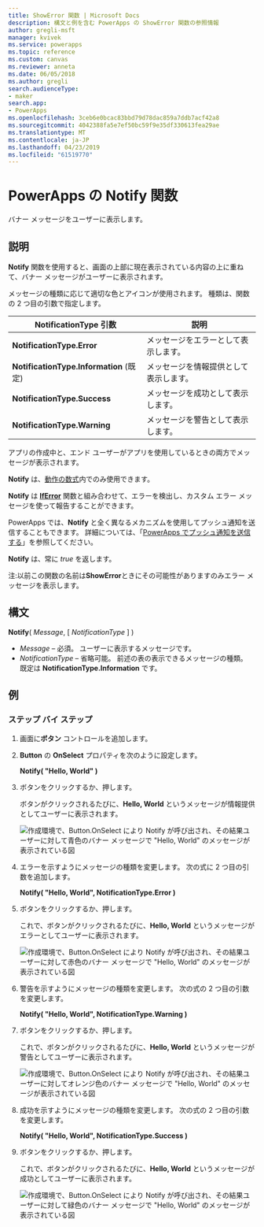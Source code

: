 ```yaml
---
title: ShowError 関数 | Microsoft Docs
description: 構文と例を含む PowerApps の ShowError 関数の参照情報
author: gregli-msft
manager: kvivek
ms.service: powerapps
ms.topic: reference
ms.custom: canvas
ms.reviewer: anneta
ms.date: 06/05/2018
ms.author: gregli
search.audienceType:
- maker
search.app:
- PowerApps
ms.openlocfilehash: 3ceb6e0bcac83bbd79d78dac859a7ddb7acf42a8
ms.sourcegitcommit: 4042388fa5e7ef50bc59f9e35df330613fea29ae
ms.translationtype: MT
ms.contentlocale: ja-JP
ms.lasthandoff: 04/23/2019
ms.locfileid: "61519770"
---
```

# <a name="notify-function-in-powerapps"></a>PowerApps の Notify 関数
バナー メッセージをユーザーに表示します。

## <a name="description"></a>説明
**Notify** 関数を使用すると、画面の上部に現在表示されている内容の上に重ねて、バナー メッセージがユーザーに表示されます。  

メッセージの種類に応じて適切な色とアイコンが使用されます。   種類は、関数の 2 つ目の引数で指定します。

| NotificationType 引数 | 説明 |
| --- | --- |
| **NotificationType.Error** | メッセージをエラーとして表示します。 |
| **NotificationType.Information** (既定) | メッセージを情報提供として表示します。  |
| **NotificationType.Success** | メッセージを成功として表示します。 |
| **NotificationType.Warning** | メッセージを警告として表示します。 |

アプリの作成中と、エンド ユーザーがアプリを使用しているときの両方でメッセージが表示されます。

**Notify** は、[動作の数式](../working-with-formulas-in-depth.md)内でのみ使用できます。

**Notify** は [**IfError**](function-iferror.md) 関数と組み合わせて、エラーを検出し、カスタム エラー メッセージを使って報告することができます。

PowerApps では、**Notify** と全く異なるメカニズムを使用してプッシュ通知を送信することもできます。  詳細については、「[PowerApps でプッシュ通知を送信する](../add-notifications.md)」を参照してください。

**Notify** は、常に *true* を返します。

注:以前この関数の名前は**ShowError**ときにその可能性がありますのみエラー メッセージを表示します。

## <a name="syntax"></a>構文
**Notify**( *Message*, [ *NotificationType* ] )

* *Message* – 必須。  ユーザーに表示するメッセージです。
* *NotificationType* – 省略可能。  前述の表の表示できるメッセージの種類。  既定は **NotificationType.Information** です。  

## <a name="examples"></a>例

### <a name="step-by-step"></a>ステップ バイ ステップ

1. 画面に**ボタン** コントロールを追加します。

2. **Button** の **OnSelect** プロパティを次のように設定します。

    **Notify( "Hello, World" )**

3. ボタンをクリックするか、押します。  

    ボタンがクリックされるたびに、**Hello, World** というメッセージが情報提供としてユーザーに表示されます。

    ![作成環境で、Button.OnSelect により Notify が呼び出され、その結果ユーザーに対して青色のバナー メッセージで "Hello, World" のメッセージが表示されている図](media/function-showerror/hello-world.png)

4. エラーを示すようにメッセージの種類を変更します。  次の式に 2 つ目の引数を追加します。

    **Notify( "Hello, World", NotificationType.Error )**

5. ボタンをクリックするか、押します。

    これで、ボタンがクリックされるたびに、**Hello, World** というメッセージがエラーとしてユーザーに表示されます。

    ![作成環境で、Button.OnSelect により Notify が呼び出され、その結果ユーザーに対して赤色のバナー メッセージで "Hello, World" のメッセージが表示されている図](media/function-showerror/hello-world-error.png)

4. 警告を示すようにメッセージの種類を変更します。  次の式の 2 つ目の引数を変更します。

    **Notify( "Hello, World", NotificationType.Warning )**

5. ボタンをクリックするか、押します。

    これで、ボタンがクリックされるたびに、**Hello, World** というメッセージが警告としてユーザーに表示されます。

    ![作成環境で、Button.OnSelect により Notify が呼び出され、その結果ユーザーに対してオレンジ色のバナー メッセージで "Hello, World" のメッセージが表示されている図](media/function-showerror/hello-world-warning.png)

4. 成功を示すようにメッセージの種類を変更します。  次の式の 2 つ目の引数を変更します。

    **Notify( "Hello, World", NotificationType.Success )**

5. ボタンをクリックするか、押します。

    これで、ボタンがクリックされるたびに、**Hello, World** というメッセージが成功としてユーザーに表示されます。

    ![作成環境で、Button.OnSelect により Notify が呼び出され、その結果ユーザーに対して緑色のバナー メッセージで "Hello, World" のメッセージが表示されている図](media/function-showerror/hello-world-success.png)
